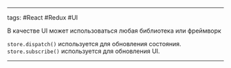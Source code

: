 ____

tags: #React #Redux #UI 


В качестве UI может использоваться любая библиотека или фреймворк

`store.dispatch()` используется для обновления состояния.
`store.subscribe()` используется для обновления UI.

_____

